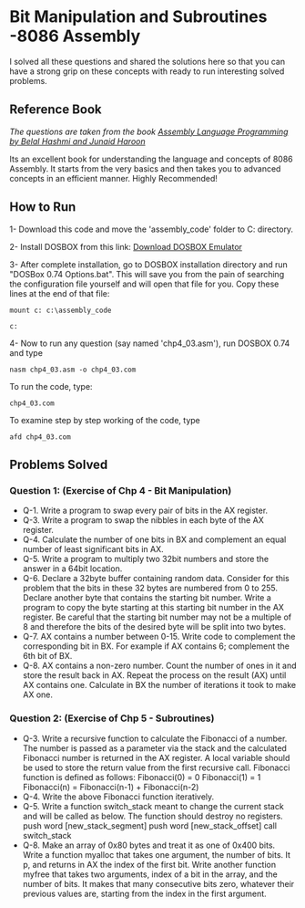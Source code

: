 # Bit Manipulation and Subroutines -8086 Assembly

I solved all these questions and shared the solutions here so that you can have a strong grip on these concepts with ready to run interesting solved problems.

## Reference Book

*The questions are taken from the book [Assembly Language Programming by Belal Hashmi and Junaid Haroon](https://onlinebookpoint.blogspot.com/2016/10/assembly-language-programming-delivered.html)*

Its an excellent book for understanding the language and concepts of 8086 Assembly. It starts from the very basics and then takes you to advanced concepts in an efficient manner. Highly Recommended!

## How to Run
1- Download this code and move the 'assembly_code' folder to C: directory.

2- Install DOSBOX from this link: [Download DOSBOX Emulator](https://www.dosbox.com/download.php?main=1)

3- After complete installation, go to DOSBOX installation directory and run "DOSBox 0.74 Options.bat". This will save you from the pain       of searching the configuration file yourself and will open that file for you.
Copy these lines at the end of that file:
```
mount c: c:\assembly_code 
```  
```
c:
```
4- Now to run any question (say named 'chp4_03.asm'), run DOSBOX 0.74 and type
```
nasm chp4_03.asm -o chp4_03.com  
```

To run the code, type:

```
chp4_03.com
```

To examine step by step working of the code, type

```
afd chp4_03.com
```


## Problems Solved

### Question 1: (Exercise of Chp 4 - Bit Manipulation)
* Q-1. Write a program to swap every pair of bits in the AX register.
* Q-3. Write a program to swap the nibbles in each byte of the AX register.
* Q-4. Calculate the number of one bits in BX and complement an equal number of least significant bits in AX.
* Q-5. Write a program to multiply two 32bit numbers and store the answer in a 64bit location.
* Q-6. Declare a 32byte buffer containing random data. Consider for this problem that the bits in these 32 bytes are numbered from 0 to 255.     Declare another byte that contains the starting bit number. Write a program to copy the byte starting at this starting bit number in the AX register. Be careful that the starting bit number may not be a multiple of 8 and therefore the bits of the desired byte will be split into two bytes.
* Q-7. AX contains a number between 0-15. Write code to complement the corresponding bit in BX. For example if AX contains 6; complement the 6th bit of BX.
* Q-8. AX contains a non-zero number. Count the number of ones in it and store the result back in AX. Repeat the process on the result (AX) until AX contains one. Calculate in BX the number of iterations it took to make AX one.

### Question 2: (Exercise of Chp 5 - Subroutines)
* Q-3. Write a recursive function to calculate the Fibonacci of a number. The number is passed as a parameter via the stack and the calculated Fibonacci number is returned in the AX register. A local variable should be used to store the return value from the first recursive call. Fibonacci function is defined as follows: Fibonacci(0) = 0 Fibonacci(1) = 1 Fibonacci(n) = Fibonacci(n-1) + Fibonacci(n-2)
* Q-4. Write the above Fibonacci function iteratively.
* Q-5. Write a function switch_stack meant to change the current stack and will be called as below. The function should destroy no registers. push word [new_stack_segment] push word [new_stack_offset] call switch_stack
* Q-8. Make an array of 0x80 bytes and treat it as one of 0x400 bits. Write a function myalloc that takes one argument, the number of bits. It p, and returns in AX the index of the first bit. Write another function myfree that takes two arguments, index of a bit in the array, and the number of bits. It makes that many consecutive bits zero, whatever their previous values are, starting from the index in the first argument.

